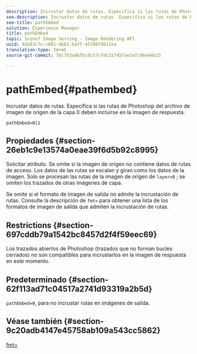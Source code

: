 ```yaml
---
description: Incrustar datos de rutas. Especifica si las rutas de Photoshop del archivo de imagen de origen de la capa 0 deben incluirse en la imagen de respuesta.
seo-description: Incrustar datos de rutas. Especifica si las rutas de Photoshop del archivo de imagen de origen de la capa 0 deben incluirse en la imagen de respuesta.
seo-title: pathEmbed
solution: Experience Manager
title: pathEmbed
topic: Scene7 Image Serving - Image Rendering API
uuid: 93e63c7c-c091-4bb1-baff-45706fd611ea
translation-type: tm+mt
source-git-commit: 7bc7b3a86fbcdc57cfdc31745fae3afc06e44b15

---
```



# pathEmbed{#pathembed}

Incrustar datos de rutas. Especifica si las rutas de Photoshop del archivo de imagen de origen de la capa 0 deben incluirse en la imagen de respuesta.

`pathEmbed=0|1`

## Propiedades {#section-26eb1c9e13574a0eae39f6d5b92c8995}

Solicitar atributo. Se omite si la imagen de origen no contiene datos de rutas de acceso. Los datos de las rutas se escalan y giran como los datos de la imagen. Solo se procesan las rutas de la imagen de origen de `layer=0` ; se omiten los trazados de otras imágenes de capa.

Se omite si el formato de imagen de salida no admite la incrustación de rutas. Consulte la descripción de `fmt=` para obtener una lista de los formatos de imagen de salida que admiten la incrustación de rutas.

## Restrictions {#section-697cddb79a1542bc8457d2f4f59eec69}

Los trazados abiertos de Photoshop (trazados que no forman bucles cerrados) no son compatibles para incrustarlos en la imagen de respuesta en este momento.

## Predeterminado {#section-62f113ad71c04517a2741d93319a2b5d}

`pathEmbed=0`, para no incrustar rutas en imágenes de salida.

## Véase también {#section-9c20adb4147e45758ab109a543cc5862}

[fmt=](../../../../../is-api/http-ref/image-serving-api-ref/c-http-protocol-reference/c-command-reference/r-is-http-fmt.md#reference-cdf10043423b45ba9fe15157fb3ae37a)
